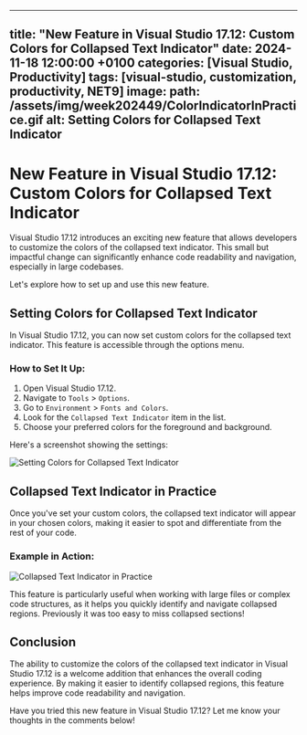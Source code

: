 
---
title: "New Feature in Visual Studio 17.12: Custom Colors for Collapsed Text Indicator"
date: 2024-11-18 12:00:00 +0100
categories: [Visual Studio, Productivity]
tags: [visual-studio, customization, productivity, NET9]
image:
  path: /assets/img/week202449/ColorIndicatorInPractice.gif
  alt: Setting Colors for Collapsed Text Indicator
---

# New Feature in Visual Studio 17.12: Custom Colors for Collapsed Text Indicator

Visual Studio 17.12 introduces an exciting new feature that allows developers to customize the colors of the collapsed text indicator. This small but impactful change can significantly enhance code readability and navigation, especially in large codebases.

Let's explore how to set up and use this new feature.

## Setting Colors for Collapsed Text Indicator

In Visual Studio 17.12, you can now set custom colors for the collapsed text indicator. This feature is accessible through the options menu.

### How to Set It Up:

1. Open Visual Studio 17.12.
2. Navigate to `Tools` > `Options`.
3. Go to `Environment` > `Fonts and Colors`.
4. Look for the `Collapsed Text Indicator` item in the list.
5. Choose your preferred colors for the foreground and background.

Here's a screenshot showing the settings:

![Setting Colors for Collapsed Text Indicator](/assets/img/week202449/ColorIndicatorSetting.png)

## Collapsed Text Indicator in Practice

Once you've set your custom colors, the collapsed text indicator will appear in your chosen colors, making it easier to spot and differentiate from the rest of your code.

### Example in Action:

![Collapsed Text Indicator in Practice](/assets/img/week202449/ColorIndicatorInPractice.gif)

This feature is particularly useful when working with large files or complex code structures, as it helps you quickly identify and navigate collapsed regions. Previously it was too easy to miss collapsed sections!

## Conclusion

The ability to customize the colors of the collapsed text indicator in Visual Studio 17.12 is a welcome addition that enhances the overall coding experience. By making it easier to identify collapsed regions, this feature helps improve code readability and navigation.

Have you tried this new feature in Visual Studio 17.12? Let me know your thoughts in the comments below!